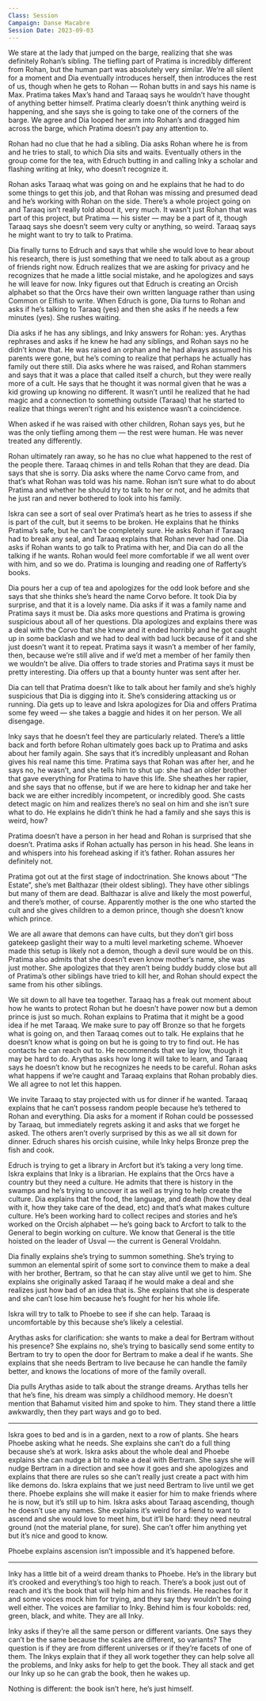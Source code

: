 ```yaml
---
Class: Session
Campaign: Danse Macabre
Session Date: 2023-09-03
---
```

We stare at the lady that jumped on the barge, realizing that she was definitely Rohan’s sibling. The tiefling part of Pratima is incredibly different from Rohan, but the human part was absolutely very similar. We’re all silent for a moment and Dia eventually introduces herself, then introduces the rest of us, though when he gets to Rohan — Rohan butts in and says his name is Max. Pratima takes Max’s hand and Taraaq says he wouldn’t have thought of anything better himself. Pratima clearly doesn’t think anything weird is happening, and she says she is going to take one of the corners of the barge. We agree and Dia looped her arm into Rohan’s and dragged him across the barge, which Pratima doesn’t pay any attention to.

Rohan had no clue that he had a sibling. Dia asks Rohan where he is from and he tries to stall, to which Dia sits and waits. Eventually others in the group come for the tea, with Edruch butting in and calling Inky a scholar and flashing writing at Inky, who doesn’t recognize it.

Rohan asks Taraaq what was going on and he explains that he had to do some things to get this job, and that Rohan was missing and presumed dead and he’s working with Rohan on the side. There’s a whole project going on and Taraaq isn’t really told about it, very much. It wasn’t just Rohan that was part of this project, but Pratima — his sister — may be a part of it, though Taraaq says she doesn’t seem very culty or anything, so weird. Taraaq says he might want to try to talk to Pratima.

Dia finally turns to Edruch and says that while she would love to hear about his research, there is just something that we need to talk about as a group of friends right now. Edruch realizes that we are asking for privacy and he recognizes that he made a little social mistake, and he apologizes and says he will leave for now. Inky figures out that Edruch is creating an Orcish alphabet so that the Orcs have their own written language rather than using Common or Elfish to write. When Edruch is gone, Dia turns to Rohan and asks if he’s talking to Taraaq (yes) and then she asks if he needs a few minutes (yes). She rushes waiting.

Dia asks if he has any siblings, and Inky answers for Rohan: yes. Arythas rephrases and asks if he knew he had any siblings, and Rohan says no he didn’t know that. He was raised an orphan and he had always assumed his parents were gone, but he’s coming to realize that perhaps he actually has family out there still. Dia asks where he was raised, and Rohan stammers and says that it was a place that called itself a church, but they were really more of a cult. He says that he thought it was normal given that he was a kid growing up knowing no different. It wasn’t until he realized that he had magic and a connection to something outside (Taraaq) that he started to realize that things weren’t right and his existence wasn’t a coincidence.

When asked if he was raised with other children, Rohan says yes, but he was the only tiefling among them — the rest were human. He was never treated any differently.

Rohan ultimately ran away, so he has no clue what happened to the rest of the people there. Taraaq chimes in and tells Rohan that they are dead. Dia says that she is sorry. Dia asks where the name Corvo came from, and that’s what Rohan was told was his name. Rohan isn’t sure what to do about Pratima and whether he should try to talk to her or not, and he admits that he just ran and never bothered to look into his family.

Iskra can see a sort of seal over Pratima’s heart as he tries to assess if she is part of the cult, but it seems to be broken. He explains that he thinks Pratima’s safe, but he can’t be completely sure. He asks Rohan if Taraaq had to break any seal, and Taraaq explains that Rohan never had one. Dia asks if Rohan wants to go talk to Pratima with her, and Dia can do all the talking if he wants. Rohan would feel more comfortable if we all went over with him, and so we do. Pratima is lounging and reading one of Rafferty’s books.

Dia pours her a cup of tea and apologizes for the odd look before and she says that she thinks she’s heard the name Corvo before. It took Dia by surprise, and that it is a lovely name. Dia asks if it was a family name and Pratima says it must be. Dia asks more questions and Pratima is growing suspicious about all of her questions. DIa apologizes and explains there was a deal with the Corvo that she knew and it ended horribly and he got caught up in some backlash and we had to deal with bad luck because of it and she just doesn’t want it to repeat. Pratima says it wasn’t a member of her family, then, because we’re still alive and if we’d met a member of her family then we wouldn’t be alive. Dia offers to trade stories and Pratima says it must be pretty interesting. Dia offers up that a bounty hunter was sent after her.

Dia can tell that Pratima doesn’t like to talk about her family and she’s highly suspicious that Dia is digging into it. She’s considering attacking us or running. Dia gets up to leave and Iskra apologizes for Dia and offers Pratima some fey weed — she takes a baggie and hides it on her person. We all disengage.

Inky says that he doesn’t feel they are particularly related. There’s a little back and forth before Rohan ultimately goes back up to Pratima and asks about her family again. She says that it’s incredibly unpleasant and Rohan gives his real name this time. Pratima says that Rohan was after her, and he says no, he wasn’t, and she tells him to shut up: she had an older brother that gave everything for Pratima to have this life. She sheathes her rapier, and she says that no offense, but if we are here to kidnap her and take her back we are either incredibly incompetent, or incredibly good. She casts detect magic on him and realizes there’s no seal on him and she isn’t sure what to do. He explains he didn’t think he had a family and she says this is weird, how?

Pratima doesn’t have a person in her head and Rohan is surprised that she doesn’t. Pratima asks if Rohan actually has person in his head. She leans in and whispers into his forehead asking if it’s father. Rohan assures her definitely not.

Pratima got out at the first stage of indoctrination. She knows about “The Estate”, she’s met Balthazar (their oldest sibling). They have other siblings but many of them are dead. Balthazar is alive and likely the most powerful, and there’s mother, of course. Apparently mother is the one who started the cult and she gives children to a demon prince, though she doesn’t know which prince.

We are all aware that demons can have cults, but they don’t girl boss gatekeep gaslight their way to a multi level marketing scheme. Whoever made this setup is likely not a demon, though a devil sure would be on this. Pratima also admits that she doesn’t even know mother’s name, she was just mother. She apologizes that they aren’t being buddy buddy close but all of Pratima’s other siblings have tried to kill her, and Rohan should expect the same from his other siblings.

We sit down to all have tea together. Taraaq has a freak out moment about how he wants to protect Rohan but he doesn’t have power now but a demon prince is just so much. Rohan explains to Pratima that it might be a good idea if he met Taraaq. We make sure to pay off Bronze so that he forgets what is going on, and then Taraaq comes out to talk. He explains that he doesn’t know what is going on but he is going to try to find out. He has contacts he can reach out to. He recommends that we lay low, though it may be hard to do. Arythas asks how long it will take to learn, and Taraaq says he doesn’t know but he recognizes he needs to be careful. Rohan asks what happens if we’re caught and Taraaq explains that Rohan probably dies. We all agree to not let this happen.

We invite Taraaq to stay projected with us for dinner if he wanted. Taraaq explains that he can’t possess random people because he’s tethered to Rohan and everything. Dia asks for a moment if Rohan could be possessed by Taraaq, but immediately regrets asking it and asks that we forget he asked. The others aren’t overly surprised by this as we all sit down for dinner. Edruch shares his orcish cuisine, while Inky helps Bronze prep the fish and cook.

Edruch is trying to get a library in Arcfort but it’s taking a very long time. Iskra explains that Inky is a librarian. He explains that the Orcs have a country but they need a culture. He admits that there is history in the swamps and he’s trying to uncover it as well as trying to help create the culture. Dia explains that the food, the language, and death (how they deal with it, how they take care of the dead, etc) and that’s what makes culture culture. He’s been working hard to collect recipes and stories and he’s worked on the Orcish alphabet — he’s going back to Arcfort to talk to the General to begin working on culture. We know that General is the title hoisted on the leader of Usval — the current is General Vroldahn.

Dia finally explains she’s trying to summon something. She’s trying to summon an elemental spirit of some sort to convince them to make a deal with her brother, Bertram, so that he can stay alive until we get to him. She explains she originally asked Taraaq if he would make a deal and she realizes just how bad of an idea that is. She explains that she is desperate and she can’t lose him because he’s fought for her his whole life.

Iskra will try to talk to Phoebe to see if she can help. Taraaq is uncomfortable by this because she’s likely a celestial.

Arythas asks for clarification: she wants to make a deal for Bertram without his presence? She explains no, she’s trying to basically send some entity to Bertram to try to open the door for Bertram to make a deal if he wants. She explains that she needs Bertram to live because he can handle the family better, and knows the locations of more of the family overall.

Dia pulls Arythas aside to talk about the strange dreams. Arythas tells her that he’s fine, his dream was simply a childhood memory. He doesn’t mention that Bahamut visited him and spoke to him. They stand there a little awkwardly, then they part ways and go to bed.

---

Iskra goes to bed and is in a garden, next to a row of plants. She hears Phoebe asking what he needs. She explains she can’t do a full thing because she’s at work. Iskra asks about the whole deal and Phoebe explains she can nudge a bit to make a deal with Bertram. She says she will nudge Bertram in a direction and see how it goes and she apologizes and explains that there are rules so she can’t really just create a pact with him like demons do. Iskra explains that we just need Bertram to live until we get there. Phoebe explains she will make it easier for him to make friends where he is now, but it’s still up to him. Iskra asks about Taraaq ascending, though he doesn’t use any names. She explains it’s weird for a fiend to want to ascend and she would love to meet him, but it’ll be hard: they need neutral ground (not the material plane, for sure). She can’t offer him anything yet but it’s nice and good to know.

Phoebe explains ascension isn’t impossible and it’s happened before.

---

Inky has a little bit of a weird dream thanks to Phoebe. He’s in the library but it’s crooked and everything’s too high to reach. There’s a book just out of reach and it’s the book that will help him and his friends. He reaches for it and some voices mock him for trying, and they say they wouldn’t be doing well either. The voices are familiar to Inky. Behind him is four kobolds: red, green, black, and white. They are all Inky.

Inky asks if they’re all the same person or different variants. One says they can’t be the same because the scales are different, so variants? The question is if they are from different universes or if they’re facets of one of them. The Inkys explain that if they all work together they can help solve all the problems, and Inky asks for help to get the book. They all stack and get our Inky up so he can grab the book, then he wakes up.

Nothing is different: the book isn’t here, he’s just himself.